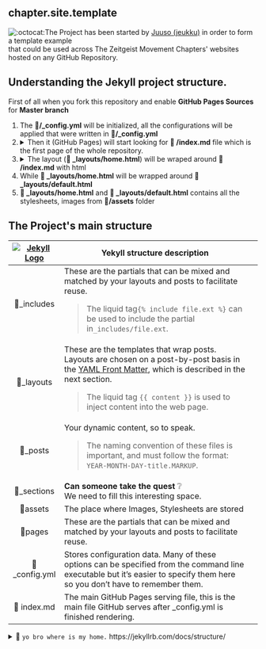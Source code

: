 ## chapter.site.template 
![:octocat:](https://assets-cdn.github.com/images/icons/emoji/octocat.png ":octocat:")The Project has been started by [Juuso (jeukku)](https://github.com/jeukku) in order to form a template example   
that could be used across The Zeitgeist Movement Chapters' websites hosted on any GitHub Repository.

## Understanding the Jekyll project structure.

First of all when you fork this repository and enable <b>GitHub Pages Sources</b> for <b>Master branch</b>
<ol>
	<li>The <b>📄/_config.yml</b> will be initialized, all the configurations will be applied that were written in <b>📄/_config.yml</b></li>
	<li>
		<details>
			<summary>Then it (GitHub Pages) will start looking for <b>📄 /index.md</b> file which is the first page of the whole repository.<br></summary>
			<blockquote>Inside this file there is only a single most important line of Jekyll settings: <code><b>layout:</b></code>
				<br><img src="https://cdn.pbrd.co/images/HxTVVUB.png" alt="foo" title="title" />
				<br><b> <code>layout: home</code></b> line tells Jekyll to look for a layout (<b>📄 home.html</b>) inside <b>📂/_layouts</b> folder
			</blockquote>
		</details>
	</li>
	<li>
		<details>
			<summary>The layout (<b>📄 _layouts/home.html</b>) will be wraped around <b>📄 /index.md</b> with html</summary>
			<blockquote>
				<img src="https://cdn.pbrd.co/images/HxUoxXl.png" alt="foo" title="title" />
				<br>The layout (<b>📄 _layouts/home.html</b>) generaly consist of another layout and a <code>{{ content }}</code> variable. 
				<ol>
					<li>Another declaration of <code>layout: default</code> at the top of the inside it. </li>
					<li>A special variable {{ content }}</li>
				</ol>
			</blockquote>
		<details>
	</li>
	<li>While <b>📄 _layouts/home.html</b> will be wrapped around <b>📄 _layouts/default.html</b></li>
	<li><b>📄 _layouts/home.html</b> and <b>📄 _layouts/default.html</b> contains all the stylesheets, images from <b>📂/assets</b> folder
	</li>
</ol>


## The Project's main structure

| [![Jekyll Logo](http://u.cubeupload.com/boqsc/jekyllsmall.png)](https://jekyllrb.com/docs/home/) | Yekyll structure description  | |
|:-:|-|-|
| 📂_includes | These are the partials that can be mixed and matched by your layouts and posts to facilitate reuse. <br> <blockquote>The liquid tag`{% include file.ext %}` can be used to include the partial in`_includes/file.ext`.</blockquote> |
| 📂_layouts | These are the templates that wrap posts. Layouts are chosen on a post-by-post basis in the [YAML Front Matter](https://jekyllrb.com/docs/frontmatter/), which is described in the next section. <br> <blockquote>The liquid tag `{{ content }}` is used to inject content into the web page.</blockquote> |
| 📂_posts | Your dynamic content, so to speak. <br> <blockquote>The naming convention of these files is important, and must follow the format: `YEAR-MONTH-DAY-title.MARKUP`.</blockquote> |
| 📂_sections | **Can someone take the quest** ❔ <br>We need to fill this interesting space. |
| 📂assets | The place where Images, Stylesheets are stored |
| 📂pages | These are the partials that can be mixed and matched by your layouts and posts to facilitate reuse.  |
| 📄_config.yml | Stores configuration data. Many of these options can be specified from the command line executable but it’s easier to specify them here so you don’t have to remember them.
| 📄 index.md | The main GitHub Pages serving file, this is the main file GitHub serves after _config.yml is finished rendering.
 

 <details> 
  <summary> 🐢 <code>yo bro where is my home.</code> https://jekyllrb.com/docs/structure/</summary>
🐢<code>sometimes I travel home from far away.</code><br>  
🐢<code>when I dream, I dream about a place I call home.</code><br>  
🐢<code>I wish I was home, I need to water those lovely flowers.</code><br>  
🐢<code>I'm sad knowing  that I'm far away from home.</code><br>  
🐢<code>They said It will be few more days and I'll be back home.</code><br>  
🐢<code>I'm studying household management, once I'm back home.</code><br>  
🐢<code>the coldest winters won't break my shell, homesick I'm.</code><br>  
🐢<code>I could smell the trees, they are familiar, coming home.</code><br>  
🐢<code>I hear, I tap I'm comming back home.</code><br>  
🐢<code>my feet is hurt, but i'll come back home.</code><br>  
🐢<code>saw a place to rest, soon to be home.</code><br>  
🐢<code>can we have something to eat, please take me home.</code><br>  
🐢<code>wouldn't that be great to visit some familiar place.</code><br>  
🐢<code>the grass is greener when we comeback.</code><br>  
🐢<code>could you tell me the direction of home.</code><br>  
🐢<code>the wisdom, it rests where I lived.</code><br>  
🐢<code>it was hard to leave home.</code><br>  
🐢<code>finally, a path to look forward home.</code><br>  
🐢<code>depressing, to be so far away from home.</code><br>  
🐢<code>I'm an old traveler, home I'm comming.</code><br>  
🐢<code>I felt great, until I realised how far from home I'm.</code><br>  
🐢<code>Hearing those stories, made me homesicked.</code><br>  
🐢<code>the temporal the life is, I'l better come home soon.</code><br>  
🐢<code>If the wisdom had a word, it would be near home.</code><br>  
🐢<code>once I fought and now I'm wiser as I get closer... home.</code><br>  
🐢<code>let's go home and find the truth of train of though.</code><br>  
🐢<code>It's here, it is near, near - it's home.</code><br>  
🐢<code>I'm turtle, but I know when to come home</code><br>  
</details>
